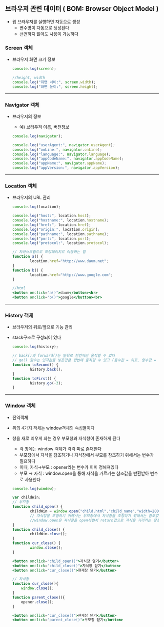 ## 브라우저 관련 데이터 ( BOM: Browser Object Model )

- 웹 브라우저를 실행하면 자동으로 생성
    - 변수명이 자동으로 생성된다
    - 선언하지 않아도 사용이 가능하다

### Screen 객체

- 브라우저 화면 크기 정보

    ```jsx
    console.log(screen);

    //height, width
    console.log("화면 너비:", screen.width);
    console.log("화면 높이:", screen.height);
    ```

<hr>

### Navigator 객체

- 브라우저의 정보
    - 예) 브라우저 이름, 버전정보

    ```jsx
    console.log(navigator);

    console.log("userAgent:", navigator.userAgent);
    console.log("onLine:", navigator.onLine);
    console.log("language:", navigator.language);
    console.log("appCodeName:", navigator.appCodeName);
    console.log("appName:", navigator.appName);
    console.log("appVersion:", navigator.appVersion);
    ```

<hr>

### Location 객체

- 브라우저의 URL 관리

    ```jsx
    console.log(location);

    console.log("host:", location.host);
    console.log("hostname:", location.hostname);
    console.log("href:", location.href);
    console.log("origin:", location.origin);
    console.log("pathname:", location.pathname);
    console.log("port:", location.port);
    console.log("protocol:", location.protocol);

    // 자바스크립트로 특정페이지로 이동하는 법
    function a() {
    		location.href="http://www.daum.net";
    }
    function b() {
    		location.href="http://www.google.com";
    }

    //html
    <button onclick="a()">daum</button><br>
    <button onclick="b()">google</button><br>
    ```

<hr>

### History 객체

- 브라우저의 뒤로/앞으로 기능 관리
- stack구조로 구성되어 있다

    ```jsx
    console.log(history);

    // back()과 forward()는 앞뒤로 한칸씩만 움직일 수 있다
    // go() 함수는 인자값을 넣은만큼 한번에 움직일 수 있고 (음수값 = 뒤로, 양수값 =  앞으로 )
    function toSecond() {
    		history.back();
    }
    function toFirst() {
    		history.go(-3);
    }
    ```

<hr>

### Window 객체

- 전역객체
- 위의 4가지 객체는 window객체의 속성들이다
- 창을 새로 띄우게 되는 경우 부모창과 자식창이 존재하게 된다
    - 각 창에는 window 객체가 각각 따로 존재한다
    - 부모창에서 자식을 참조하거나 자식창에서 부모를 참조하기 위해서는 변수가 필요하다
    - 이때, 자식→부모 : opener라는 변수가 이미 정해져있다
    - 부모 → 자식 : window.open을 통해 자식을 가르키는 참조값을 반환받아 변수로 사용한다

    ```jsx
    console.log(window);

    var childWin;
    // 부모창
    function child_open() {
    		childWin = window.open("child.html","child_name","width=200,height=200");
    		// 자식창을 조정하기 위해서는 부모창에서 자식창을 조정하기 위해서는 참조값이 필요하다
    		//window.open은 자식창을 open하면서 return값으로 자식을 가리키는 참조값을 반환한다
    }
    function child_close() {
    		childWin.close();
    }
    function cur_close() {
    		window.close();
    }

    <button onclick="child_open()">자식창 열기</button>
    <button onclick="child_close()">자식창 닫기</button>
    <button onclick="cur_close()">현재창 닫기</button>

    // 자식창
    function cur_close(){
    	window.close();
    }
    function parent_close(){
    	opener.close();
    }

    <button onclick="cur_close()">현재창 닫기</button>
    <button onclick="parent_close()">부모창 닫기</button>
    ```